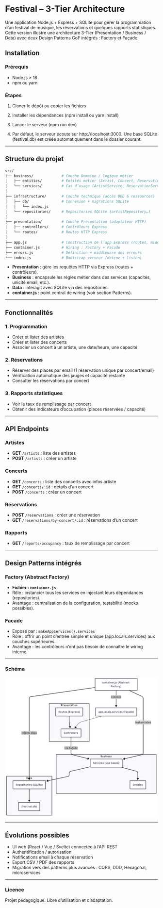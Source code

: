 # Festival – 3-Tier Architecture

Une application Node.js + Express + SQLite pour gérer la programmation d’un festival de musique, les réservations et quelques rapports statistiques.  
Cette version illustre une architecture 3-Tier (Presentation / Business / Data) avec deux Design Patterns GoF intégrés : Factory et Façade.

## Installation

### Prérequis

- Node.js ≥ 18
- npm ou yarn

### Étapes

1. Cloner le dépôt ou copier les fichiers

2. Installer les dépendances (npm install ou yarn install)

3. Lancer le serveur (npm run dev)

4. Par défaut, le serveur écoute sur http://localhost:3000.
   Une base SQLite (festival.db) est créée automatiquement dans le dossier courant.

---

## Structure du projet

```bash
src/
├── business/             # Couche Domaine / logique métier
│   ├── entities/         # Entités métier (Artist, Concert, Reservation…)
│   └── services/         # Cas d’usage (ArtistService, ReservationService…)
│
├── infrastructure/       # Couche technique (accès BDD & ressources)
│   ├── db/               # Connexion + migrations SQLite
│   │   └── index.js
│   └── repositories/     # Repositories SQLite (artistRepository…)
│
├── presentation/         # Couche Présentation (adaptateur HTTP)
│   ├── controllers/      # Contrôleurs Express
│   └── routes/           # Routes HTTP Express
│
├── app.js                # Construction de l’app Express (routes, middlewares, DI)
├── container.js          # Wiring : Factory + Facade
├── errors.js             # Définition + middleware des erreurs
└── index.js              # Bootstrap serveur (dotenv + listen)
```

- **Presentation** : gère les requêtes HTTP via Express (routes + contrôleurs).
- **Business** : encapsule les règles métier dans des services (capacités, unicité email, etc.).
- **Data** : interagit avec SQLite via des repositories.
- **container.js** : point central de wiring (voir section Patterns).

---

## Fonctionnalités

### 1. Programmation

- Créer et lister des artistes
- Créer et lister des concerts
- Associer un concert à un artiste, une date/heure, une capacité

### 2. Réservations

- Réserver des places par email (1 réservation unique par concert/email)
- Vérification automatique des jauges et capacité restante
- Consulter les réservations par concert

### 3. Rapports statistiques

- Voir le taux de remplissage par concert
- Obtenir des indicateurs d’occupation (places réservées / capacité)

---

## API Endpoints

### Artistes

- **GET** `/artists` : liste des artistes
- **POST** `/artists` : créer un artiste

### Concerts

- **GET** `/concerts` : liste des concerts avec infos artiste
- **GET** `/concerts/:id` : détails d’un concert
- **POST** `/concerts` : créer un concert

### Réservations

- **POST** `/reservations` : créer une réservation
- **GET** `/reservations/by-concert/:id` : réservations d’un concert

### Rapports

- **GET** `/reports/occupancy` : taux de remplissage par concert

---

## Design Patterns intégrés

### Factory (Abstract Factory)

- **Fichier : `container.js`**
- Rôle : instancier tous les services en injectant leurs dépendances (repositories).
- Avantage : centralisation de la configuration, testabilité (mocks possibles).

### Facade

- Exposé par : `makeAppServices().services`
- Rôle : offrir un point d’entrée simple et unique (app.locals.services) aux couches supérieures.
- Avantage : les contrôleurs n’ont pas besoin de connaître le wiring interne.

---

### Schéma

![alt text](<assets/img/MVP 3-Tier.png>)

---

## Évolutions possibles

- UI web (React / Vue / Svelte) connectée à l’API REST
- Authentification / autorisation
- Notifications email à chaque réservation
- Export CSV / PDF des rapports
- Migration vers des patterns plus avancés : CQRS, DDD, Hexagonal, microservices

---

### Licence

Projet pédagogique.
Libre d’utilisation et d’adaptation.
